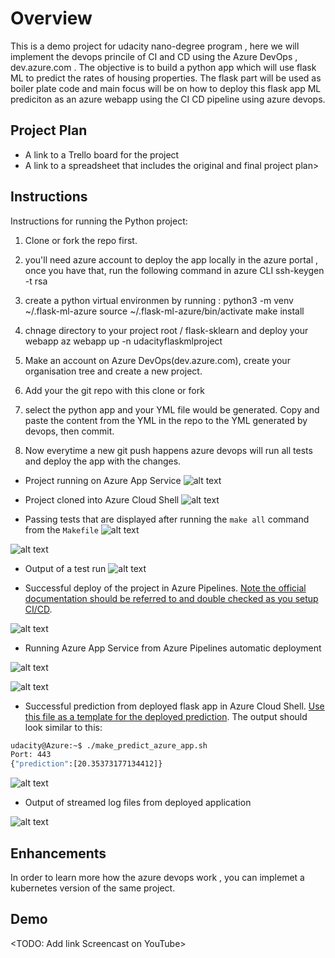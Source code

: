 # Overview


This is a demo project for udacity nano-degree program , here we will implement the devops princile of CI and CD using the Azure DevOps , dev.azure.com .
The objective is to build a python app which will use flask ML to predict the rates of housing properties. The flask part will be used as boiler plate code and main focus will be on how to deploy this flask app ML prediciton as an azure webapp using the CI CD pipeline using azure devops.


## Project Plan


* A link to a Trello board for the project
* A link to a spreadsheet that includes the original and final project plan>

## Instructions

Instructions for running the Python project:

1. Clone or fork the repo first.
2. you'll need azure account to deploy the app locally in the azure portal , once you have that, run the following command in azure CLI
    ssh-keygen -t rsa 
3. create a python virtual environmen by running :
    python3 -m venv ~/.flask-ml-azure
    source ~/.flask-ml-azure/bin/activate
    make install
    
4. chnage directory to your project root / flask-sklearn and deploy your webapp
    az webapp up -n udacityflaskmlproject
5. Make an account on Azure DevOps(dev.azure.com), create your organisation tree and create a new project.
6. Add your the git repo with this clone or fork
7. select the python app and your YML file would be generated. Copy and paste the content from the YML in the repo to the YML generated by devops, then commit.
8. Now everytime a new git push happens azure devops will run all tests and deploy the app with the changes.
    

* Project running on Azure App Service 
![alt text](./screenshots/callingThePredictService.png)

* Project cloned into Azure Cloud Shell
![alt text](./screenshots/rsaKeygenGitClone.png)     
  
* Passing tests that are displayed after running the `make all` command from the `Makefile`
![alt text](./screenshots/makeAll_1.png)


![alt text](./screenshots/makeAll_2.png)


* Output of a test run
![alt text](./screenshots/callingThePredictService.png)

* Successful deploy of the project in Azure Pipelines.  [Note the official documentation should be referred to and double checked as you setup CI/CD](https://docs.microsoft.com/en-us/azure/devops/pipelines/ecosystems/python-webapp?view=azure-devops).

![alt text](./screenshots/githubActionSuccessfulBuild.png)

* Running Azure App Service from Azure Pipelines automatic deployment

![alt text](./screenshots/azurePipelineRun.png)

![alt text](./screenshots/azPipelineTestResults.png)

* Successful prediction from deployed flask app in Azure Cloud Shell.  [Use this file as a template for the deployed prediction](https://github.com/udacity/nd082-Azure-Cloud-DevOps-Starter-Code/blob/master/C2-AgileDevelopmentwithAzure/project/starter_files/flask-sklearn/make_predict_azure_app.sh).
The output should look similar to this:

```bash
udacity@Azure:~$ ./make_predict_azure_app.sh
Port: 443
{"prediction":[20.35373177134412]}
```
![alt text](./screenshots/callingThePredictService.png)

* Output of streamed log files from deployed application

![alt text](./screenshots/logTailForPredictions.png)
> 

## Enhancements

In order to learn more how the azure devops work , you can implemet a kubernetes version of the same project.

## Demo 

<TODO: Add link Screencast on YouTube>


